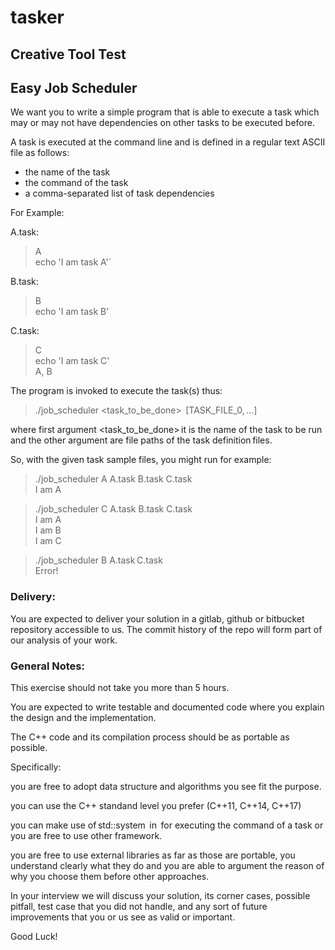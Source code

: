 # tasker

## Creative Tool Test  

## Easy Job Scheduler 

We want you to write a simple program that is able to execute a task which may or may not have dependencies on other tasks to be executed before. 

A task is executed at the command line and is defined in a regular text ASCII file as follows: 

- the name of the task  
- the command of the task  
- a comma-separated list of task dependencies  

For Example: 

A.task: 

> A  
echo 'I am task A'`

B.task: 

> B  
echo 'I am task B' 

C.task: 

> C  
echo 'I am task C'  
A, B 

The program is invoked to execute the task(s) thus: 

> ./job_scheduler <task_to_be_done>  [TASK_FILE_0, ...] 

where first argument <task_to_be_done> it is the name of the task to be run and the other argument are file paths of the task definition files. 

 

So, with the given task sample files, you might run for example: 

> ./job_scheduler A A.task B.task C.task  
I am A 

> ./job_scheduler C A.task B.task C.task  
I am A  
I am B  
I am C 

> ./job_scheduler B A.task C.task  
Error! 

### Delivery: 

You are expected to deliver your solution in a gitlab, github or bitbucket repository accessible to us. The commit history of the repo will form part of our analysis of your work. 

### General Notes: 

This exercise should not take you more than 5 hours. 

You are expected to write testable and documented code where you explain the design and the implementation. 

The C++ code and its compilation process should be as portable as possible. 

 

Specifically:  

you are free to adopt data structure and algorithms you see fit the purpose. 

you can use the C++ standand level you prefer (C++11, C++14, C++17) 

you can make use of std::system  in <cstdlib> for executing the command of a task or you are free to use other framework. 

you are free to use external libraries as far as those are portable, you understand clearly what they do and you are able to argument the reason of why you choose them before other approaches. 

 

In your interview we will discuss your solution, its corner cases, possible pitfall, test case that you did not handle, and any sort of future improvements that you or us see as valid or important. 

 

Good Luck! 

 

 

 